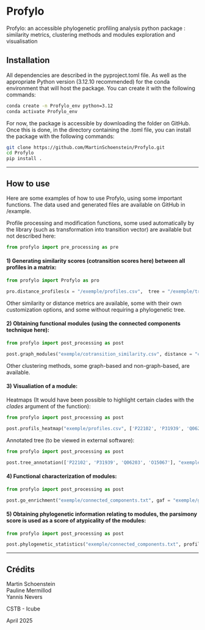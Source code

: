 # Profylo

Profylo: an accessible phylogenetic profiling analysis python package : similarity metrics, clustering methods and modules exploration and visualisation



## Installation

All dependencies are described in the pyproject.toml file. As well as the appropriate Python version (3.12.10 recommended) for the conda environment that will host the package.
You can create it with the following commands:
```bash
conda create -n Profylo_env python=3.12
conda activate Profylo_env
```

For now, the package is accessible by downloading the folder on GitHub. Once this is done, in the directory containing the .toml file, you can install the package with the following commands:
```bash
git clone https://github.com/MartinSchoenstein/Profylo.git
cd Profylo
pip install .
```

---

## How to use

Here are some examples of how to use Profylo, using some important functions. The data used and generated files are available on GitHub in /example.

Profile processing and modification functions, some used automatically by the library (such as transformation into transition vector) are available but not described here:
```python
from profylo import pre_processing as pre
```
  

#### 1) Generating similarity scores (cotransition scores here) between all profiles in a matrix:

```python
from profylo import Profylo as pro

pro.distance_profiles(x = "/exemple/profiles.csv",  tree = "/exemple/tree.nwk", method = "cotransition", consecutive = False, path = "exemple/cotransition_similarity.csv")
```
Other similarity or distance metrics are available, some with their own customization options, and some without requiring a phylogenetic tree.
  

#### 2) Obtaining functional modules (using the connected components technique here):

```python
from profylo import post_processing as post 

post.graph_modules("exemple/cotransition_similarity.csv", distance = "cotransition", threshold = 0.3, path = "exemple/connected_components.txt")
```
Other clustering methods, some graph-based and non-graph-based, are available.
  

#### 3) Visualiation of a module:

Heatmaps (It would have been possible to highlight certain clades with the *clades* argument of the function):
```python
from profylo import post_processing as post 

post.profils_heatmap("exemple/profiles.csv", ['P22102', 'P31939', 'Q06203', 'O15067'], tree = "exemple/tree.nwk", path = "exemple/heatmaps_cluster5.png")
```

Annotated tree (to be viewed in external software):
```python
from profylo import post_processing as post 

post.tree_annotation(['P22102', 'P31939', 'Q06203', 'O15067'], "exemple/profiles.csv", path_tree = "exemple/tree.nwk", path = "exemple/annotated_tree_cluster5.nhx")
```
  

#### 4) Functional characterization of modules:

```python
from profylo import post_processing as post 

post.go_enrichment("exemple/connected_components.txt", gaf = "exemple/gaf.gaf", complete_results = True, path = "GO_enrichment")
```
  

#### 5) Obtaining phylogenetic information relating to modules, the parsimony score is used as a score of atypicality of the modules:

```python
from profylo import post_processing as post 

post.phylogenetic_statistics("exemple/connected_components.txt", profils = "exemple/profiles.csv", path_tree = "exemple/tree.nwk", path = "exemple/phylogenetic_statitstics.csv")
```

---

## Crédits
Martin Schoenstein  
Pauline Mermillod  
Yannis Nevers  

CSTB - Icube 

April 2025




